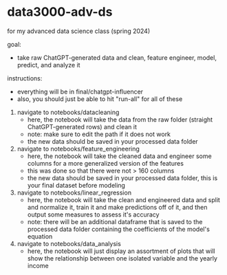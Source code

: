 # data3000-adv-ds
for my advanced data science class (spring 2024)

goal:
* take raw ChatGPT-generated data and clean, feature engineer, model, predict, and analyze it

instructions:
* everything will be in final/chatgpt-influencer
* also, you should just be able to hit "run-all" for all of these

1. navigate to notebooks/datacleaning
   - here, the notebook will take the data from the raw folder (straight ChatGPT-generated rows) and clean it
   - note: make sure to edit the path if it does not work
   - the new data should be saved in your processed data folder
2. navigate to notebooks/feature_engineering
   - here, the notebook will take the cleaned data and engineer some columns for a more generalized version of the features
   - this was done so that there were not > 160 columns
   - the new data should be saved in your processed data folder, this is your final dataset before modeling
3. navigate to notebooks/linear_regression
   - here, the notebook will take the clean and engineered data and split and normalize it, train it and make predictions off of it, and then output some measures to assess it's accuracy
   - note: there will be an additional dataframe that is saved to the processed data folder containing the coefficients of the model's equation
4. navigate to notebooks/data_analysis
   - here, the notebook will just display an assortment of plots that will show the relationship between one isolated variable and the yearly income
